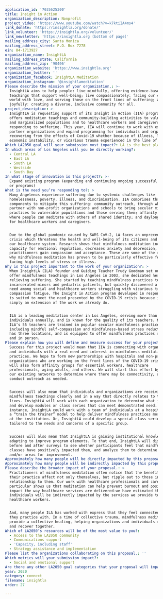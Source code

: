 ```yaml
---
application_id: '7035625300'
title: Insight in Action
organization_description: Nonprofit
project_video: 'https://www.youtube.com/watch?v=k7ktiIA4ms4'
link_donate: 'https://insightla.org/donate/'
link_volunteer: 'https://insightla.org/volunteer/'
link_newsletter: 'https://insightla.org (bottom of page)'
mailing_address_city: Santa Monica
mailing_address_street: P.O. Box 7278
ein: 84-1713927
organization_name: InsightLA
mailing_address_state: California
mailing_address_zip: '90406'
organization_website: 'https://www.insightla.org'
organization_twitter: ''
organization_facebook: InsightLA Meditation
organization_instagram: '@insightlameditation'
Please describe the mission of your organization.: >-
  InsightLA aims to help people: live mindfully, offering evidence-based
  teachings that support well-being; live compassionately: facing our complex
  world with love, and serving those on the front lines of suffering; and live
  joyfully: creating a diverse, inclusive community for all.
project_description: >-
  InsightLA is requesting support of its Insight in Action (IIA) program, which
  offers meditation teachings and community-building activities to vulnerable
  and marginalized populations and to healthcare workers and caregivers
  responding to suffering. This year, IIA will continue to work with existing
  partner organizations and expand programming for individuals and organizations
  recovering from the effects of Covid-19 whether because of illness, loss,
  economic instability, or vicarious trauma experienced in the line of duty.  
Which LA2050 goal will your submission most impact?: LA is the best place to CONNECT
In which areas of Los Angeles will you be directly working?:
  - Central LA
  - East LA
  - South LA
  - Westside
  - South Bay
In what stage of innovation is this project?: >-
  Expand existing program (expanding and continuing ongoing successful projects
  or programs)
What is the need you’re responding to?: >
  Many Angelenos experience suffering due to systemic challenges like
  homelessness, poverty, illness, and discrimination. IIA comprises three
  components to mitigate this suffering: community outreach, through which we
  partner with non-profit organizations and schools to bring secular mindfulness
  practices to vulnerable populations and those serving them; affinity groups
  where people can meditate with others of shared identity; and daylong retreats
  for healthcare workers and caregivers.  


  Due to the global pandemic caused by SARS CoV-2, LA faces an unprecedented
  crisis which threatens the health and well-being of its citizens and strains
  our healthcare system. Research shows that mindfulness meditation increases
  capacity for emotional regulation, decreases anxiety and depression, and helps
  practitioners gain compassion and acceptance. These are some of the reasons
  why mindfulness meditation has proven to be particularly effective for those
  facing high levels of stress or illness. 
Why is this project important to the work of your organization?: >
  When InsightLA (ILA) founder and Guiding Teacher Trudy Goodman set out to
  offer mindfulness teachings in Los Angeles in 2003, she dedicated herself to
  relieving suffering. She started by teaching mindfulness practices to
  incarcerated minors and pediatric patients, but quickly discovered a profound
  need among social and healthcare workers struggling with vicarious trauma and
  compassion fatigue. The Insight in Action program developed in response, and
  is suited to meet the need presented by the COVID-19 crisis because it is
  simply an extension of the work we already do.


  ILA is a leading meditation center in Los Angeles, serving more than 10,000
  individuals annually, and is known for the quality of its teachers. Many of
  ILA’s 55 teachers are trained in popular secular mindfulness practices
  including mindful self-compassion and mindfulness-based stress reduction. ILA
  has three locations, and is equipped to offer mindfulness practices remotely
  and in person. 
Please explain how you will define and measure success for your project.: >
  Success for this project would mean that IIA is connecting with organizations
  and individuals with a real need and interest in mindfulness meditation
  practices. We hope to form new partnerships with hospitals and non-profit
  organizations who are working on the front lines of the COVID-19 crisis. We
  will also form affinity groups for essential workers, healthcare
  professionals, aging adults, and others. We will start this effort by scanning
  our existing networks to determine where there may be connectivity, and
  conduct outreach as needed.


  Success will also mean that individuals and organizations are receiving
  mindfulness teachings clearly and in a way that directly relates to their
  lives. InsightLA will work with each organization to determine what is needed
  and develop modules or class series that can meet demonstrated need. For
  instance, InsightLA could work with a team of individuals at a hospital using
  a “train the trainer” model to help deliver mindfulness practices more widely
  at the institution. Or, InsightLA could develop a special class series
  tailored to the needs and concerns of a specific group. 


  Success will also mean that InsightLA is gaining institutional knowledge and
  adapting to improve program elements. To that end, InsightLA will distribute
  before and after surveys to see whether participants feel that mindfulness
  classes have positively impacted them, and analyze them to determine trends
  and/or areas for improvement. 
Approximately how many people will be directly impacted by this proposal?: '4035'
Approximately how many people will be indirectly impacted by this proposal?: '10265'
Please describe the broader impact of your proposal.: >
  Practitioners of mindfulness meditation often notice that the benefits of
  their practice affect not only themselves, but ripple out to those in
  relationship to them. Our work with healthcare professionals and caregivers in
  particular shows us that meditation can help prevent burnout and positively
  impact the way healthcare services are delivered—we have estimated that 10
  individuals will be indirectly impacted by the services we provide to
  healthcare workers. 


  And, many people ILA has worked with express that they feel connected to those
  they practice with. In a time of collective trauma, mindfulness meditation can
  provide a collective healing, helping organizations and individuals rebuild
  and recover together. 
Which of LA2050’s resources will be of the most value to you?:
  - Access to the LA2050 community
  - Communications support
  - 'Capacity, including staff'
  - Strategy assistance and implementation
Please list the organizations collaborating on this proposal.: ''
Which metrics will your submission impact?:
  - Social and emotional support
Are there any other LA2050 goal categories that your proposal will impact?: []
year: 2020
category: connect
filename: insightla
order: 27

---
```


